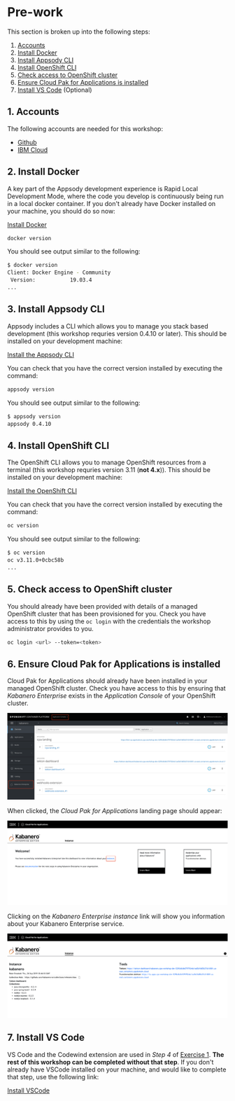 # Pre-work

This section is broken up into the following steps:

1. [Accounts](#1-accounts)
1. [Install Docker](#2-install-docker)
1. [Install Appsody CLI](#3-install-appsody-cli)
1. [Install OpenShift CLI](#4-install-appsody-cli)
1. [Check access to OpenShift cluster](#5-check-access-to-openshift-cluster)
1. [Ensure Cloud Pak for Applications is installed](#6-ensure-cloud-pak-for-applications-is-installed)
1. [Install VS Code](#7-install-vs-code) (Optional)

## 1. Accounts

The following accounts are needed for this workshop:

* [Github](https://github.com)
* [IBM Cloud](https://cloud.ibm.com)

## 2. Install Docker

A key part of the Appsody development experience is Rapid Local Development Mode, where the code you develop is continuously being run in a local docker container. If you don't already have Docker installed on your machine, you should do so now:

[Install Docker](https://docs.docker.com/get-started/)

```bash
docker version
```

You should see output similar to the following:

```bash
$ docker version
Client: Docker Engine - Community
 Version:           19.03.4
...
```

## 3. Install Appsody CLI

Appsody includes a CLI which allows you to manage you stack based development (this workshop requries version 0.4.10 or later). This should be installed on your development machine:

[Install the Appsody CLI](https://appsody.dev/docs/getting-started/installation)

You can check that you have the correct version installed by executing the command:

```bash
appsody version
```

You should see output similar to the following:

```bash
$ appsody version
appsody 0.4.10
```

## 4. Install OpenShift CLI

The OpenShift CLI allows you to manage OpenShift resources from a terminal (this workshop requries version 3.11 (**not 4.x**)). This should be installed on your development machine:

[Install the OpenShift CLI](https://www.okd.io/download.html)

You can check that you have the correct version installed by executing the command:

```bash
oc version
```

You should see output similar to the following:

```bash
$ oc version
oc v3.11.0+0cbc58b
...
```

## 5. Check access to OpenShift cluster

You should already have been provided with details of a managed OpenShift cluster that has been provisioned for you. Check you have access to this by using the `oc login` with the credentials the workshop administrator provides to you.

```bash
oc login <url> --token=<token>
```

## 6. Ensure Cloud Pak for Applications is installed

Cloud Pak for Applications should already have been installed in your managed OpenShift cluster. Check you have access to this by ensuring that *Kabanero Enterprise* exists in the *Application Console* of your OpenShift cluster.

![Kabanero in your OpenShift cluster](images/oc-console-kabanero.png)

When clicked, the *Cloud Pak for Applications* landing page should appear:

![Cloud Pak for Applications](images/cpa-console.png)

Clicking on the *Kabanero Enterprise instance* link will show you information about your Kabanero Enterprise service.

![Kabanero Enterprise](images/kabanero-console.png)

## 7. Install VS Code

VS Code and the Codewind extension are used in *Step 4* of [Exercise 1](../exercise-1/README.md). **The rest of this workshop can be completed without that step**. If you don't already have VSCode installed on your machine, and would like to complete that step, use the following link:

[Install VSCode](https://code.visualstudio.com/download)
